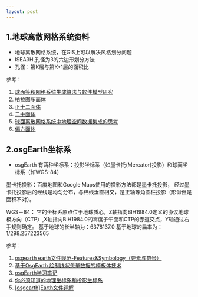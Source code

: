 ```yaml
---
layout: post
---
```


## 1.地球离散网格系统资料

+ 地球离散网格系统，在GIS上可以解决风格划分问题
+ ISEA3H,孔径为3的六边形划分方法
+ 孔径：第K层与第K+1层的面积比

参考：

1. [球面等积网格系统生成算法与软件模型研究](https://wenku.baidu.com/view/c7955227bcd126fff7050b1a.html)
2. [柏拉图多面体](https://baike.baidu.com/item/%E6%9F%8F%E6%8B%89%E5%9B%BE%E5%A4%9A%E9%9D%A2%E4%BD%93)
3. [正十二面体](https://baike.baidu.com/item/%E6%AD%A3%E5%8D%81%E4%BA%8C%E9%9D%A2%E4%BD%93/2012253)
4. [二十面体](https://baike.baidu.com/item/%E4%BA%8C%E5%8D%81%E9%9D%A2%E4%BD%93/7949493?fr=aladdin)
5. [球面离散网格系统中地理空间数据集成的思考](https://wenku.baidu.com/view/dd3af3e50875f46527d3240c844769eae009a3e8.html)
6. [偏方面体](https://wc.yooooo.us/w/index.php?title=%E5%81%8F%E6%96%B9%E9%9D%A2%E9%AB%94&oldid=38303311)

## 2.osgEarth坐标系

+ osgEarth 有两种坐标系：投影坐标系（如墨卡托(Mercator)投影）和球面坐标系（如WGS-84）

墨卡托投影：百度地图和Google Maps使用的投影方法都是墨卡托投影，
经过墨卡托投影后的经线是均匀分布，与纬线垂直相交，是正轴等角圆柱投影（形似但是面积不对）。

WGS－84：
它的坐标系原点位于地球质心，Z轴指向BIH1984.0定义的协议地球极方向（CTP）,X轴指向BIH1984.0的零度子午面和CTP的赤道交点，Y轴通过右手规则确定。
基于地球的长半轴为：6378137.0
基于地球的扁率为：1/298.257223565

参考：

1. [osgearth earth文件规范-Features&Symbology（要素与符号）](http://blog.csdn.net/giantchen547792075/article/details/15027167)
2. [基于OsgEarth 绘制线状矢量数据的模板体技术](http://www.chinadmd.com/file/axr6eepwoiwcaxrw6zv3t6rw_1.html)
3. [osgEarth学习笔记](http://blog.csdn.net/gelu1231/article/details/6655669)
4. [你必须知道的地理坐标系和投影坐标系](http://blog.csdn.net/qq_34149805/article/details/65634252)
5. [[osgearth]Earth文件详解](https://www.cnblogs.com/lyggqm/p/6371583.html?utm_source=itdadao&utm_medium=referral)



